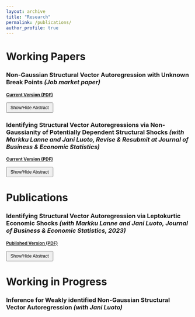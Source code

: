 ```yaml
---
layout: archive
title: "Research"
permalink: /publications/
author_profile: true
---
```


# Working Papers

### **Non-Gaussian Structural Vector Autoregression with Unknown Break Points** *(Job market paper)*

<a href="https://keyanliu1.github.io/keyanliu/files/non-gaussian-svar-break-points.pdf" style="font-size: 12px;">**Current Version (PDF)**</a>

<button onclick="toggleAbstract('abstract1')" style="font-size: 12px; padding: 5px 10px;">Show/Hide Abstract</button>
<div id="abstract1" style="display:none;">
  <p>In this paper, I consider testing and estimating non-Gaussian Structural Vector Autoregressive models with unknown break points (SVAR-BP). This model extends traditional SVAR analysis by allowing for unknown breakpoints, capturing potential changes in both autoregressive coefficients and structural parameters. I employ the Partial Sample Generalized Method of Moments (PSGMM) to estimate the model and utilize the sup-Wald test to assess parameter stability. Additionally, I establish the asymptotic properties of the break point estimators and propose a sequential procedure for detecting and estimating multiple break points. My method is applied to a U.S. macroeconomic dataset from 1954 to 2023, where I identify significant structural breaks corresponding to key economic events. The results demonstrate the ability of our approach to detect and estimate multiple break points, modeling shifts in the dynamics of economic variables driven by external shocks.</p>
</div>

### **Identifying Structural Vector Autoregressions via Non-Gaussianity of Potentially Dependent Structural Shocks** *(with Markku Lanne and Jani Luoto, Revise &amp; Resubmit at Journal of Business &amp; Economic Statistics)*

<a href="https://keyanliu1.github.io/keyanliu/files/Paper2.pdf" style="font-size: 12px;">**Current Version (PDF)**</a>

<button onclick="toggleAbstract('abstract2')" style="font-size: 12px; padding: 5px 10px;">Show/Hide Abstract</button>
<div id="abstract2" style="display:none;">
  <p>We show that all shocks in an $n$-dimensional structural vector autoregression (SVAR) are globally identified up to their order and signs if they are orthogonal and either (i) have zero co-skewness and at most one of them is not skewed or (ii) exhibit no excess co-kurtosis and at least $n-1$ of them are leptokurtic. The former case covers SVAR models with errors following dependent volatility processes. Moreover, if the numbers of both skewed and leptokurtic shocks are smaller than $n-1$, the skewed and leptokurtic shocks are globally identified, while the remaining shocks are set identified. To capture the non-Gaussian features of the data, versatile error distributions are needed. We discuss the Bayesian implementation of an SVAR-GARCH model with skewed <i>t</i>-distributed errors, including the assessment of the strength of identification and checking the validity of exogenous instruments potentially used for identification. The methods are illustrated in an empirical application to the oil market.</p>
</div>

# Publications

### **Identifying Structural Vector Autoregression via Leptokurtic Economic Shocks** *(with Markku Lanne and Jani Luoto, Journal of Business &amp; Economic Statistics, 2023)*

<a href="https://keyanliu1.github.io/keyanliu/files/Paper11.pdf" style="font-size: 12px;">**Published Version (PDF)**</a>

<button onclick="toggleAbstract('abstract3')" style="font-size: 12px; padding: 5px 10px;">Show/Hide Abstract</button>
<div id="abstract3" style="display:none;">
  <p>We revisit the generalized method of moments (GMM) estimation of the non-Gaussian structural vector autoregressive (SVAR) model. It is shown that in the $n$-dimensional SVAR model, global and local identification of the contemporaneous impact matrix is achieved with as few as $n^2+n(n-1)/2$ suitably selected moment conditions, when at least $n-1$ of the structural errors are all  leptokurtic (or platykurtic). We also relax the potentially problematic assumption of mutually independent structural errors in part of the previous literature to the requirement that the errors be mutually uncorrelated. Moreover, we assume the error term to be only serially uncorrelated, not independent in time, which allows for univariate conditional heteroskedasticity in its components. A small simulation experiment highlights the good properties of the estimator and the proposed moment selection procedure. The use of the methods is illustrated by means of an empirical application to the effect of a tax increase on U.S. gasoline consumption and carbon dioxide emissions.</p>
</div>

# Working in Progress

### **Inference for Weakly identified Non-Gaussian Structural Vector Autoregression** *(with Jani Luoto)*

<script>
function toggleAbstract(id) {
  var element = document.getElementById(id);
  if (element.style.display === "none") {
    element.style.display = "block";
  } else {
    element.style.display = "none";
  }
}
</script>
